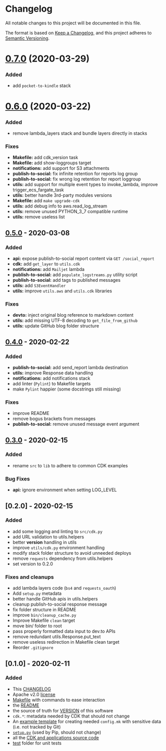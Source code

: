# Changelog

All notable changes to this project will be documented in this file.

The format is based on [Keep a Changelog](https://keepachangelog.com/en/1.0.0/),
and this project adheres to [Semantic Versioning](https://semver.org/spec/v2.0.0.html).

# [0.7.0](https://github.com/shaftoe/api-l3x-in/compare/0.6.0...0.7.0) (2020-03-29)

### Added

* add `pocket-to-kindle` stack

# [0.6.0](https://github.com/shaftoe/api-l3x-in/compare/0.5.0...0.6.0) (2020-03-22)

### Added

* remove lambda_layers stack and bundle layers directly in stacks

### Fixes

* **Makefile:** add cdk_version task
* **Makefile:** add show-loggroups target
* **notifications:** add support for S3 attachments
* **publish-to-social:** fix infinite retention for reports log group
* **publish-to-social:** fix wrong log retention for report loggroup
* **utils:** add support for multiple event types to invoke_lambda, improve trigger_ecs_fargate_task
* **utils:** better handle 3rd-party modules versions
* **Makefile:** add `make upgrade-cdk`
* **utils:** add debug info to aws.read_log_stream
* **utils:** remove unused PYTHON_3_7 compatible runtime
* **utils:** remove useless list

## [0.5.0](https://github.com/shaftoe/api-l3x-in/compare/0.4.0...0.5.0) - 2020-03-08

### Added

* **api:** expose publish-to-social report content via `GET /social_report`
* **cdk:** add `get_layer` to `utils.cdk`
* **notifications:** add `Mailjet` lambda
* **publish-to-social:** add `populate_logstreams.py` utility script
* **publish-to-social:** add tags to published messages
* **utils:** add `S3EventHandler`
* **utils:** improve `utils.aws` and `utils.cdk` libraries

### Fixes

* **devto:** inject original blog reference to markdown content
* **utils:** add missing UTF-8 decoding to `get_file_from_github`
* **utils:** update GitHub blog folder structure

## [0.4.0](https://github.com/shaftoe/api-l3x-in/compare/0.3.0...0.4.0) - 2020-02-22

### Added

* **publish-to-social:** add send_report lambda destination
* **utils:** improve Response data handling
* **notifications:** add notifications stack
* add linter (`Pylint`) to Makefile targets
* make `Pylint` happier (some docstrings still missing)

### Fixes

* improve README
* remove bogus brackets from messages
* **publish-to-social:** remove unused message event argument

## [0.3.0](https://github.com/shaftoe/api-l3x-in/compare/0.2.0...0.3.0) - 2020-02-15

### Added

* rename `src` to `lib` to adhere to common CDK examples

### Bug Fixes

* **api:** ignore environment when setting LOG_LEVEL

## [0.2.0] - 2020-02-15

### Added

* add some logging and linting to `src/cdk.py`
* add URL validation to utils.helpers
* better __version__ handling in utils
* improve `utils/cdk.py` environment handling
* modify stack folder structure to avoid unneeded deploys
* remove `requests` dependency from utils.helpers
* set version to 0.2.0

### Fixes and cleanups

* add lambda layers code (`bs4` and `requests_oauth`)
* Add `setup.py` metadata
* better handle GitHub apis in utils.helpers
* cleanup publish-to-social response message
* fix folder structure in README
* improve `bin/cleanup_cache.py`
* Improve Makefile `clean` target
* move bin/ folder to root
* pass properly formatted data input to dev.to APIs
* remove redundant utils.Response.put_text
* remove useless redirection in Makefile clean target
* Reorder `.gitignore`

## [0.1.0] - 2020-02-11

### Added

* This [CHANGELOG](CHANGELOG.md)
* Apache v2.0 [license](LICENSE)
* [Makefile](Makefile) with commands to ease interaction
* the [README](README.md)
* the source of truth for [VERSION](VERSION) of this software
* `cdk.*`: metadata needed by CDK that should not change
* An [example template](config.example.mk) for creating needed `config.mk` with sensitive data (i.e. not tracked by Git)
* [`setup.py`](setup.py) (used by Pip, should not change)
* all the [CDK and applications source code](src/)
* [test](test/) folder for unit tests
